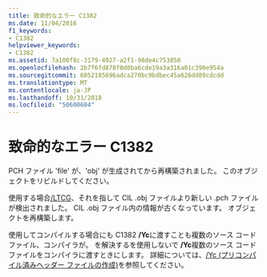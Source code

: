 ```yaml
---
title: 致命的なエラー C1382
ms.date: 11/04/2016
f1_keywords:
- C1382
helpviewer_keywords:
- C1382
ms.assetid: 7a100f8c-3179-4927-a2f1-98de4c753850
ms.openlocfilehash: 2b7f6fd878f0d0ba6cde19a3a316a01c390e954a
ms.sourcegitcommit: 6052185696adca270bc9bdbec45a626dd89cdcdd
ms.translationtype: MT
ms.contentlocale: ja-JP
ms.lasthandoff: 10/31/2018
ms.locfileid: "50600604"
---
```

# <a name="fatal-error-c1382"></a>致命的なエラー C1382

PCH ファイル 'file' が、'obj' が生成されてから再構築されました。 このオブジェクトをリビルドしてください。

使用する場合[/LTCG](../../build/reference/ltcg-link-time-code-generation.md)、それを指して CIL .obj ファイルより新しい .pch ファイルが検出されました。 CIL .obj ファイル内の情報が古くなっています。 オブジェクトを再構築します。

使用してコンパイルする場合にも C1382 **/Yc**に渡すことも複数のソース コード ファイル、コンパイラが。  を解決するを使用しないで **/Yc**複数のソース コード ファイルをコンパイラに渡すときにします。  詳細については、[/Yc (プリコンパイル済みヘッダー ファイルの作成)](../../build/reference/yc-create-precompiled-header-file.md)を参照してください。